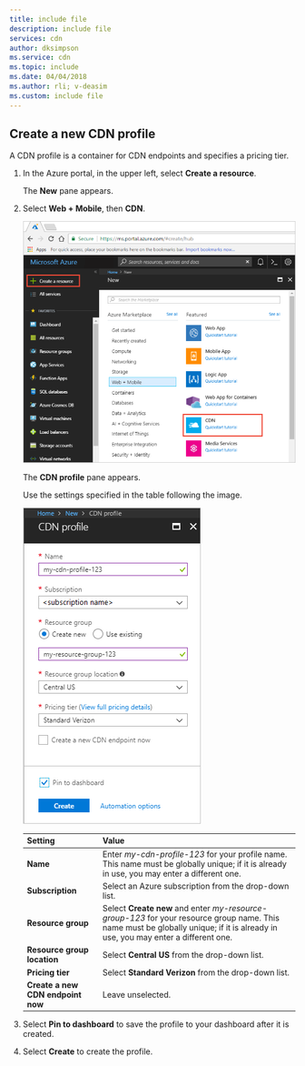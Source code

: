 ```yaml
---
title: include file
description: include file
services: cdn
author: dksimpson
ms.service: cdn
ms.topic: include
ms.date: 04/04/2018
ms.author: rli; v-deasim
ms.custom: include file
---
```


## Create a new CDN profile

A CDN profile is a container for CDN endpoints and specifies a pricing tier.

1. In the Azure portal, in the upper left, select **Create a resource**.
    
    The **New** pane appears.
   
2. Select **Web + Mobile**, then **CDN**.
   
    ![Select CDN resource](./media/cdn-create-profile/cdn-new-resource.png)

    The **CDN profile** pane appears.

    Use the settings specified in the table following the image.
   
    ![New CDN profile](./media/cdn-create-profile/cdn-new-profile.png)

    | Setting  | Value |
    | -------- | ----- |
    | **Name** | Enter *my-cdn-profile-123* for your profile name. This name must be globally unique; if it is already in use, you may enter a different one. |
    | **Subscription** | Select an Azure subscription from the drop-down list.|
    | **Resource group** | Select **Create new** and enter *my-resource-group-123* for your resource group name. This name must be globally unique; if it is already in use, you may enter a different one. | 
    | **Resource group location** | Select **Central US** from the drop-down list. |
    | **Pricing tier** | Select **Standard Verizon** from the drop-down list. |
    | **Create a new CDN endpoint now** | Leave unselected. |  
   
3. Select **Pin to dashboard** to save the profile to your dashboard after it is created.
    
4. Select **Create** to create the profile. 

